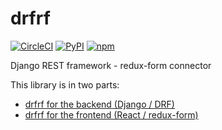 # drfrf

[![CircleCI](https://circleci.com/gh/Theodo-UK/drfrf.svg?style=svg)](https://circleci.com/gh/Theodo-UK/drfrf)
[![PyPI](https://badgen.net/pypi/v/drfrf)](https://pypi.org/project/drfrf/)
[![npm](https://badgen.net/npm/v/drfrf)](https://www.npmjs.com/package/drfrf)

Django REST framework - redux-form connector

This library is in two parts:

- [drfrf for the backend (Django / DRF)](./lib/py)
- [drfrf for the frontend (React / redux-form)](./lib/js)
